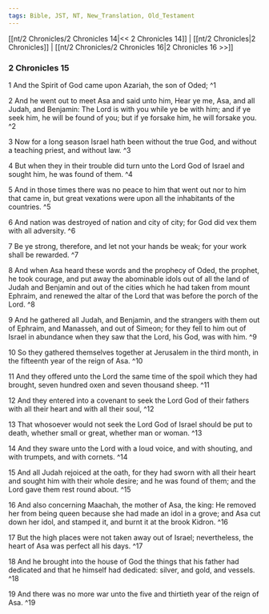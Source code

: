 ```yaml
---
tags: Bible, JST, NT, New_Translation, Old_Testament
---
```


[[nt/2 Chronicles/2 Chronicles 14|<< 2 Chronicles 14]] | [[nt/2 Chronicles|2 Chronicles]] | [[nt/2 Chronicles/2 Chronicles 16|2 Chronicles 16 >>]]

### 2 Chronicles 15

1 And the Spirit of God came upon Azariah, the son of Oded;  ^1

2 And he went out to meet Asa and said unto him, Hear ye me, Asa, and all Judah, and Benjamin: The Lord is with you while ye be with him; and if ye seek him, he will be found of you; but if ye forsake him, he will forsake you.  ^2

3 Now for a long season Israel hath been without the true God, and without a teaching priest, and without law.  ^3

4 But when they in their trouble did turn unto the Lord God of Israel and sought him, he was found of them.  ^4

5 And in those times there was no peace to him that went out nor to him that came in, but great vexations were upon all the inhabitants of the countries.  ^5

6 And nation was destroyed of nation and city of city; for God did vex them with all adversity.  ^6

7 Be ye strong, therefore, and let not your hands be weak; for your work shall be rewarded.  ^7

8 And when Asa heard these words and the prophecy of Oded, the prophet, he took courage, and put away the abominable idols out of all the land of Judah and Benjamin and out of the cities which he had taken from mount Ephraim, and renewed the altar of the Lord that was before the porch of the Lord.  ^8

9 And he gathered all Judah, and Benjamin, and the strangers with them out of Ephraim, and Manasseh, and out of Simeon; for they fell to him out of Israel in abundance when they saw that the Lord, his God, was with him.  ^9

10 So they gathered themselves together at Jerusalem in the third month, in the fifteenth year of the reign of Asa.  ^10

11 And they offered unto the Lord the same time of the spoil which they had brought, seven hundred oxen and seven thousand sheep.  ^11

12 And they entered into a covenant to seek the Lord God of their fathers with all their heart and with all their soul,  ^12

13 That whosoever would not seek the Lord God of Israel should be put to death, whether small or great, whether man or woman.  ^13

14 And they sware unto the Lord with a loud voice, and with shouting, and with trumpets, and with cornets.  ^14

15 And all Judah rejoiced at the oath, for they had sworn with all their heart and sought him with their whole desire; and he was found of them; and the Lord gave them rest round about.  ^15

16 And also concerning Maachah, the mother of Asa, the king: He removed her from being queen because she had made an idol in a grove; and Asa cut down her idol, and stamped it, and burnt it at the brook Kidron.  ^16

17 But the high places were not taken away out of Israel; nevertheless, the heart of Asa was perfect all his days.  ^17

18 And he brought into the house of God the things that his father had dedicated and that he himself had dedicated: silver, and gold, and vessels.  ^18

19 And there was no more war unto the five and thirtieth year of the reign of Asa.  ^19

 
